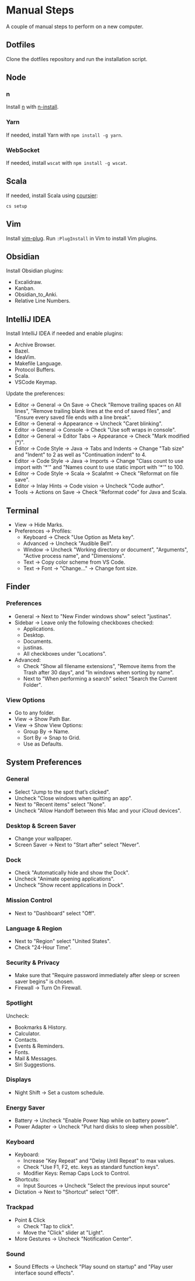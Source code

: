 # Manual Steps

A couple of manual steps to perform on a new computer.

## Dotfiles

Clone the dotfiles repository and run the installation script.

## Node

### n

Install [n](https://github.com/tj/n) with [n-install](http://git.io/n-install-repo).

### Yarn

If needed, install Yarn with `npm install -g yarn`.

### WebSocket

If needed, install `wscat` with `npm install -g wscat`.

## Scala

If needed, install Scala using [coursier](https://get-coursier.io/):

```shell
cs setup
```

## Vim

Install [vim-plug](https://github.com/junegunn/vim-plug). Run `:PlugInstall` in
Vim to install Vim plugins.

## Obsidian

Install Obsidian plugins:

* Excalidraw.
* Kanban.
* Obsidian_to_Anki.
* Relative Line Numbers.

## IntelliJ IDEA

Install IntelliJ IDEA if needed and enable plugins:

* Archive Browser.
* Bazel.
* IdeaVim.
* Makefile Language.
* Protocol Buffers.
* Scala.
* VSCode Keymap.

Update the preferences:

* Editor -> General -> On Save -> Check "Remove trailing spaces on All lines",
  "Remove trailing blank lines at the end of saved files", and "Ensure every
  saved file ends with a line break".
* Editor -> General -> Appearance -> Uncheck "Caret blinking".
* Editor -> General -> Console -> Check "Use soft wraps in console".
* Editor -> General -> Editor Tabs -> Appearance -> Check "Mark modified (*)".
* Editor -> Code Style -> Java -> Tabs and Indents -> Change "Tab size" and
  "Indent" to 2 as well as "Continuation indent" to 4.
* Editor -> Code Style -> Java -> Imports -> Change "Class count to use import
  with '\*'" and "Names count to use static import with '*'" to 100.
* Editor -> Code Style -> Scala -> Scalafmt -> Check "Reformat on file save".
* Editor -> Inlay Hints -> Code vision -> Uncheck "Code author".
* Tools -> Actions on Save -> Check "Reformat code" for Java and Scala.

## Terminal

* View -> Hide Marks.
* Preferences -> Profiles:
    * Keyboard -> Check "Use Option as Meta key".
    * Advanced -> Uncheck "Audible Bell".
    * Window -> Uncheck "Working directory or document", "Arguments",
      "Active process name", and "Dimensions".
    * Text -> Copy color scheme from VS Code.
    * Text -> Font -> "Change..." -> Change font size.

## Finder

### Preferences

* General -> Next to "New Finder windows show" select "justinas".
* Sidebar -> Leave only the following checkboxes checked:
    * Applications.
    * Desktop.
    * Documents.
    * justinas.
    * All checkboxes under "Locations".
* Advanced:
    * Check "Show all filename extensions", "Remove items from the Trash after
      30 days", and "In windows when sorting by name".
    * Next to "When performing a search" select "Search the Current Folder".

### View Options

* Go to any folder.
* View -> Show Path Bar.
* View -> Show View Options:
    * Group By -> Name.
    * Sort By -> Snap to Grid.
    * Use as Defaults.

## System Preferences

### General

* Select "Jump to the spot that’s clicked".
* Uncheck "Close windows when quitting an app".
* Next to "Recent items" select "None".
* Uncheck "Allow Handoff between this Mac and your iCloud devices".

### Desktop & Screen Saver

* Change your wallpaper.
* Screen Saver -> Next to "Start after" select "Never".

### Dock

* Check "Automatically hide and show the Dock".
* Uncheck "Animate opening applications".
* Uncheck "Show recent applications in Dock".

### Mission Control

* Next to "Dashboard" select "Off".

### Language & Region

* Next to "Region" select "United States".
* Check "24-Hour Time".

### Security & Privacy

* Make sure that "Require password immediately after sleep or screen saver
  begins" is chosen.
* Firewall -> Turn On Firewall.

### Spotlight

Uncheck:

* Bookmarks & History.
* Calculator.
* Contacts.
* Events & Reminders.
* Fonts.
* Mail & Messages.
* Siri Suggestions.

### Displays

* Night Shift -> Set a custom schedule.

### Energy Saver

* Battery -> Uncheck "Enable Power Nap while on battery power".
* Power Adapter -> Uncheck "Put hard disks to sleep when possible".

### Keyboard

* Keyboard:
    * Increase "Key Repeat" and "Delay Until Repeat" to max values.
    * Check "Use F1, F2, etc. keys as standard function keys".
    * Modifier Keys: Remap Caps Lock to Control.
* Shortcuts:
    * Input Sources -> Uncheck "Select the previous input source"
* Dictation -> Next to "Shortcut" select "Off".

### Trackpad

* Point & Click
    * Check "Tap to click".
    * Move the "Click" slider at "Light".
* More Gestures -> Uncheck "Notification Center".

### Sound

* Sound Effects -> Uncheck "Play sound on startup" and "Play user interface sound
  effects".
